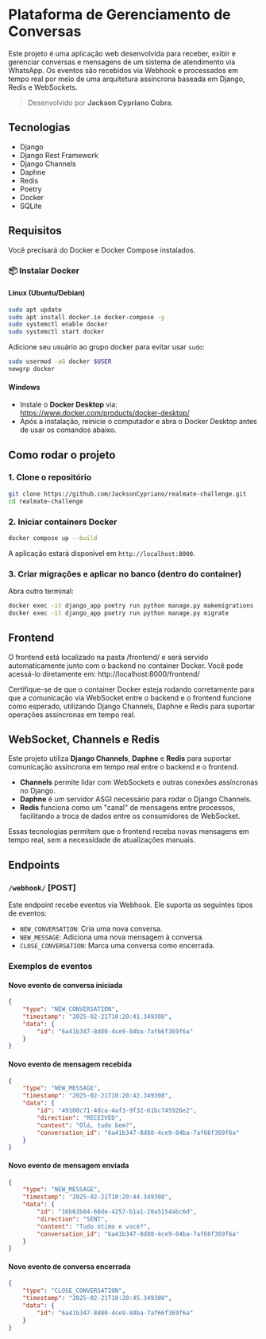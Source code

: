 # Plataforma de Gerenciamento de Conversas

Este projeto é uma aplicação web desenvolvida para receber, exibir e gerenciar conversas e mensagens de um sistema de atendimento via WhatsApp. Os eventos são recebidos via Webhook e processados em tempo real por meio de uma arquitetura assíncrona baseada em Django, Redis e WebSockets.

> Desenvolvido por **Jackson Cypriano Cobra**.

## Tecnologias

- Django
- Django Rest Framework
- Django Channels
- Daphne
- Redis
- Poetry
- Docker
- SQLite

## Requisitos

Você precisará do Docker e Docker Compose instalados.

### 📦 Instalar Docker

#### Linux (Ubuntu/Debian)

```bash
sudo apt update
sudo apt install docker.io docker-compose -y
sudo systemctl enable docker
sudo systemctl start docker
```

Adicione seu usuário ao grupo docker para evitar usar `sudo`:

```bash
sudo usermod -aG docker $USER
newgrp docker
```

#### Windows

- Instale o **Docker Desktop** via: https://www.docker.com/products/docker-desktop/
- Após a instalação, reinicie o computador e abra o Docker Desktop antes de usar os comandos abaixo.

## Como rodar o projeto

### 1. Clone o repositório

```bash
git clone https://github.com/JacksonCypriano/realmate-challenge.git
cd realmate-challenge
```

### 2. Iniciar containers Docker

```bash
docker compose up --build
```

A aplicação estará disponível em `http://localhost:8000`.

### 3. Criar migrações e aplicar no banco (dentro do container)

Abra outro terminal:

```bash
docker exec -it django_app poetry run python manage.py makemigrations
docker exec -it django_app poetry run python manage.py migrate
```

## Frontend

O frontend está localizado na pasta /frontend/ e será servido automaticamente junto com o backend no container Docker.
Você pode acessá-lo diretamente em: http://localhost:8000/frontend/

Certifique-se de que o container Docker esteja rodando corretamente para que a comunicação via WebSocket entre o backend e o frontend funcione como esperado, utilizando Django Channels, Daphne e Redis para suportar operações assíncronas em tempo real.

## WebSocket, Channels e Redis

Este projeto utiliza **Django Channels**, **Daphne** e **Redis** para suportar comunicação assíncrona em tempo real entre o backend e o frontend.

- **Channels** permite lidar com WebSockets e outras conexões assíncronas no Django.
- **Daphne** é um servidor ASGI necessário para rodar o Django Channels.
- **Redis** funciona como um "canal" de mensagens entre processos, facilitando a troca de dados entre os consumidores de WebSocket.

Essas tecnologias permitem que o frontend receba novas mensagens em tempo real, sem a necessidade de atualizações manuais.

## Endpoints

### `/webhook/` [POST]

Este endpoint recebe eventos via Webhook. Ele suporta os seguintes tipos de eventos:

- `NEW_CONVERSATION`: Cria uma nova conversa.
- `NEW_MESSAGE`: Adiciona uma nova mensagem à conversa.
- `CLOSE_CONVERSATION`: Marca uma conversa como encerrada.

### Exemplos de eventos

#### Novo evento de conversa iniciada

```json
{
    "type": "NEW_CONVERSATION",
    "timestamp": "2025-02-21T10:20:41.349308",
    "data": {
        "id": "6a41b347-8d80-4ce9-84ba-7af66f369f6a"
    }
}
```

#### Novo evento de mensagem recebida

```json
{
    "type": "NEW_MESSAGE",
    "timestamp": "2025-02-21T10:20:42.349308",
    "data": {
        "id": "49108c71-4dca-4af3-9f32-61bc745926e2",
        "direction": "RECEIVED",
        "content": "Olá, tudo bem?",
        "conversation_id": "6a41b347-8d80-4ce9-84ba-7af66f369f6a"
    }
}
```

#### Novo evento de mensagem enviada

```json
{
    "type": "NEW_MESSAGE",
    "timestamp": "2025-02-21T10:20:44.349308",
    "data": {
        "id": "16b63b04-60de-4257-b1a1-20a5154abc6d",
        "direction": "SENT",
        "content": "Tudo ótimo e você?",
        "conversation_id": "6a41b347-8d80-4ce9-84ba-7af66f369f6a"
    }
}
```

#### Novo evento de conversa encerrada

```json
{
    "type": "CLOSE_CONVERSATION",
    "timestamp": "2025-02-21T10:20:45.349308",
    "data": {
        "id": "6a41b347-8d80-4ce9-84ba-7af66f369f6a"
    }
}
```